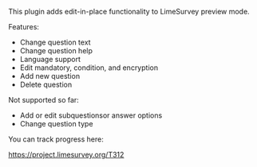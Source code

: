 This plugin adds edit-in-place functionality to LimeSurvey preview mode.

Features:

* Change question text
* Change question help
* Language support
* Edit mandatory, condition, and encryption
* Add new question
* Delete question

Not supported so far:

* Add or edit subquestionsor answer options
* Change question type

You can track progress here:

https://project.limesurvey.org/T312
